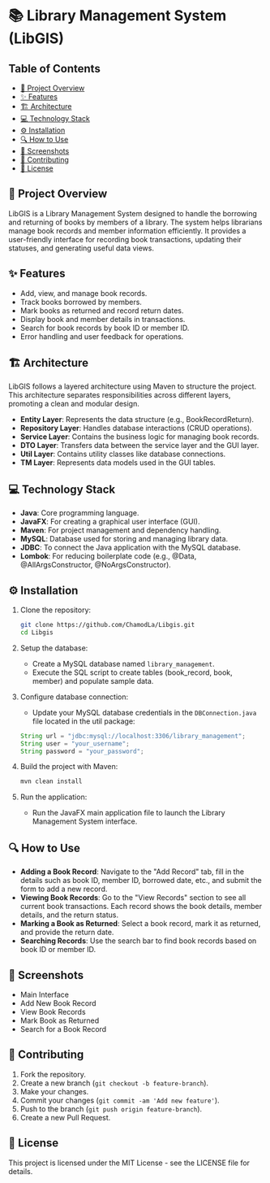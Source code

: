# 📚 Library Management System (LibGIS)

## Table of Contents
- [📖 Project Overview](#project-overview)
- [✨ Features](#features)
- [🏗️ Architecture](#architecture)
- [💻 Technology Stack](#technology-stack)
- [⚙️ Installation](#installation)
- [🔍 How to Use](#how-to-use)
- [📸 Screenshots](#screenshots)
- [🤝 Contributing](#contributing)
- [📜 License](#license)

## 📖 Project Overview
LibGIS is a Library Management System designed to handle the borrowing and returning of books by members of a library. The system helps librarians manage book records and member information efficiently. It provides a user-friendly interface for recording book transactions, updating their statuses, and generating useful data views.

## ✨ Features
- Add, view, and manage book records.
- Track books borrowed by members.
- Mark books as returned and record return dates.
- Display book and member details in transactions.
- Search for book records by book ID or member ID.
- Error handling and user feedback for operations.

## 🏗️ Architecture
LibGIS follows a layered architecture using Maven to structure the project. This architecture separates responsibilities across different layers, promoting a clean and modular design.

- **Entity Layer**: Represents the data structure (e.g., BookRecordReturn).
- **Repository Layer**: Handles database interactions (CRUD operations).
- **Service Layer**: Contains the business logic for managing book records.
- **DTO Layer**: Transfers data between the service layer and the GUI layer.
- **Util Layer**: Contains utility classes like database connections.
- **TM Layer**: Represents data models used in the GUI tables.

## 💻 Technology Stack
- **Java**: Core programming language.
- **JavaFX**: For creating a graphical user interface (GUI).
- **Maven**: For project management and dependency handling.
- **MySQL**: Database used for storing and managing library data.
- **JDBC**: To connect the Java application with the MySQL database.
- **Lombok**: For reducing boilerplate code (e.g., @Data, @AllArgsConstructor, @NoArgsConstructor).

## ⚙️ Installation
1. Clone the repository:
    ```bash
    git clone https://github.com/ChamodLa/Libgis.git
    cd Libgis
    ```

2. Setup the database:
    - Create a MySQL database named `library_management`.
    - Execute the SQL script to create tables (book_record, book, member) and populate sample data.

3. Configure database connection:
    - Update your MySQL database credentials in the `DBConnection.java` file located in the util package:
    ```java
    String url = "jdbc:mysql://localhost:3306/library_management";
    String user = "your_username";
    String password = "your_password";
    ```

4. Build the project with Maven:
    ```bash
    mvn clean install
    ```

5. Run the application:
    - Run the JavaFX main application file to launch the Library Management System interface.

## 🔍 How to Use
- **Adding a Book Record**: Navigate to the "Add Record" tab, fill in the details such as book ID, member ID, borrowed date, etc., and submit the form to add a new record.
- **Viewing Book Records**: Go to the "View Records" section to see all current book transactions. Each record shows the book details, member details, and the return status.
- **Marking a Book as Returned**: Select a book record, mark it as returned, and provide the return date.
- **Searching Records**: Use the search bar to find book records based on book ID or member ID.

## 📸 Screenshots
- Main Interface
- Add New Book Record
- View Book Records
- Mark Book as Returned
- Search for a Book Record

## 🤝 Contributing
1. Fork the repository.
2. Create a new branch (`git checkout -b feature-branch`).
3. Make your changes.
4. Commit your changes (`git commit -am 'Add new feature'`).
5. Push to the branch (`git push origin feature-branch`).
6. Create a new Pull Request.

## 📜 License
This project is licensed under the MIT License - see the LICENSE file for details.
